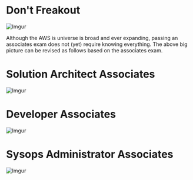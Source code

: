 Don't Freakout
======

![Imgur](https://i.imgur.com/ViXFPq0.png)

Although the AWS is universe is broad and ever expanding, passing an associates
exam does not (yet) require knowing everything. The above big picture can
be revised as follows based on the associates exam.



Solution Architect Associates 
===

![Imgur](https://i.imgur.com/Mv33nJI.png)



Developer Associates
===

![Imgur](https://i.imgur.com/H8OyQBm.png)



Sysops Administrator Associates
===

![Imgur](https://i.imgur.com/WOimHFQ.png)
